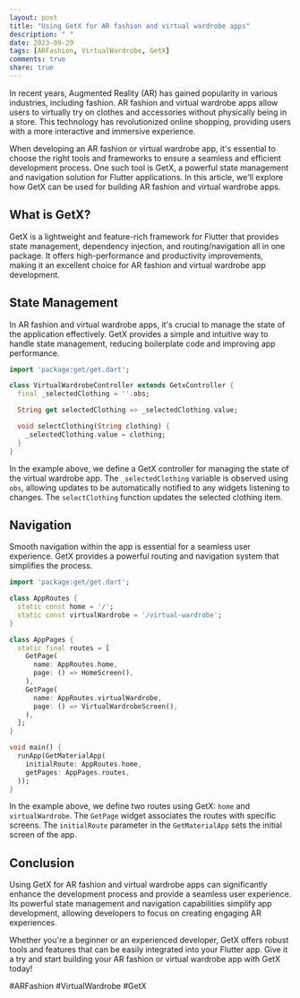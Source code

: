```yaml
---
layout: post
title: "Using GetX for AR fashion and virtual wardrobe apps"
description: " "
date: 2023-09-29
tags: [ARFashion, VirtualWardrobe, GetX]
comments: true
share: true
---
```


In recent years, Augmented Reality (AR) has gained popularity in various industries, including fashion. AR fashion and virtual wardrobe apps allow users to virtually try on clothes and accessories without physically being in a store. This technology has revolutionized online shopping, providing users with a more interactive and immersive experience.

When developing an AR fashion or virtual wardrobe app, it's essential to choose the right tools and frameworks to ensure a seamless and efficient development process. One such tool is GetX, a powerful state management and navigation solution for Flutter applications. In this article, we'll explore how GetX can be used for building AR fashion and virtual wardrobe apps.

## What is GetX?

GetX is a lightweight and feature-rich framework for Flutter that provides state management, dependency injection, and routing/navigation all in one package. It offers high-performance and productivity improvements, making it an excellent choice for AR fashion and virtual wardrobe app development.

## State Management

In AR fashion and virtual wardrobe apps, it's crucial to manage the state of the application effectively. GetX provides a simple and intuitive way to handle state management, reducing boilerplate code and improving app performance.

```dart
import 'package:get/get.dart';

class VirtualWardrobeController extends GetxController {
  final _selectedClothing = ''.obs;

  String get selectedClothing => _selectedClothing.value;

  void selectClothing(String clothing) {
    _selectedClothing.value = clothing;
  }
}
```

In the example above, we define a GetX controller for managing the state of the virtual wardrobe app. The `_selectedClothing` variable is observed using `obs`, allowing updates to be automatically notified to any widgets listening to changes. The `selectClothing` function updates the selected clothing item.

## Navigation

Smooth navigation within the app is essential for a seamless user experience. GetX provides a powerful routing and navigation system that simplifies the process.

```dart
import 'package:get/get.dart';

class AppRoutes {
  static const home = '/';
  static const virtualWardrobe = '/virtual-wardrobe';
}

class AppPages {
  static final routes = [
    GetPage(
      name: AppRoutes.home,
      page: () => HomeScreen(),
    ),
    GetPage(
      name: AppRoutes.virtualWardrobe,
      page: () => VirtualWardrobeScreen(),
    ),
  ];
}

void main() {
  runApp(GetMaterialApp(
    initialRoute: AppRoutes.home,
    getPages: AppPages.routes,
  ));
}
```

In the example above, we define two routes using GetX: `home` and `virtualWardrobe`. The `GetPage` widget associates the routes with specific screens. The `initialRoute` parameter in the `GetMaterialApp` sets the initial screen of the app.

## Conclusion

Using GetX for AR fashion and virtual wardrobe apps can significantly enhance the development process and provide a seamless user experience. Its powerful state management and navigation capabilities simplify app development, allowing developers to focus on creating engaging AR experiences.

Whether you're a beginner or an experienced developer, GetX offers robust tools and features that can be easily integrated into your Flutter app. Give it a try and start building your AR fashion or virtual wardrobe app with GetX today!

#ARFashion #VirtualWardrobe #GetX